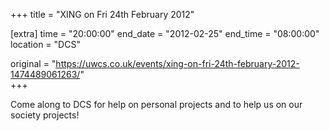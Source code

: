 +++
title = "XING on Fri 24th February 2012"

[extra]
time = "20:00:00"
end_date = "2012-02-25"
end_time = "08:00:00"
location = "DCS"

original = "https://uwcs.co.uk/events/xing-on-fri-24th-february-2012-1474489061263/"    
+++

Come along to DCS for help on personal projects and to help us on our society projects\!

